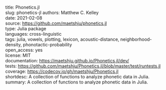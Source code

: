 title: Phonetics.jl  
slug: phonetics-jl
authors: Matthew C. Kelley  
date: 2021-02-08  
source: https://github.com/maetshju/phonetics.jl  
type: Julia package  
languages: cross-linguistic  
tags: julia, vowels, plotting, lexicon, acoustic-distance, neighborhood-density, phonotactic-probability  
open_access: yes  
license: MIT  
documentation: https://maetshju.github.io/Phonetics.jl/dev/  
tests: https://github.com/maetshju/Phonetics.jl/blob/master/test/runtests.jl  
coverage: https://codecov.io/gh/maetshju/Phonetics.jl  
shortdesc: A collection of functions to analyze phonetic data in Julia.  
summary: A collection of functions to analyze phonetic data in Julia.  
